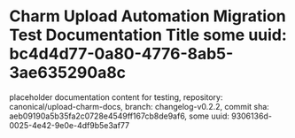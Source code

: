 # Charm Upload Automation Migration Test Documentation Title some uuid: bc4d4d77-0a80-4776-8ab5-3ae635290a8c
 placeholder documentation content for testing,  repository: canonical/upload-charm-docs,  branch: changelog-v0.2.2,  commit sha: aeb09190a5b35fa2c0728e4549ff167cb8de9af6,  some uuid: 9306136d-0025-4e42-9e0e-4df9b5e3af77